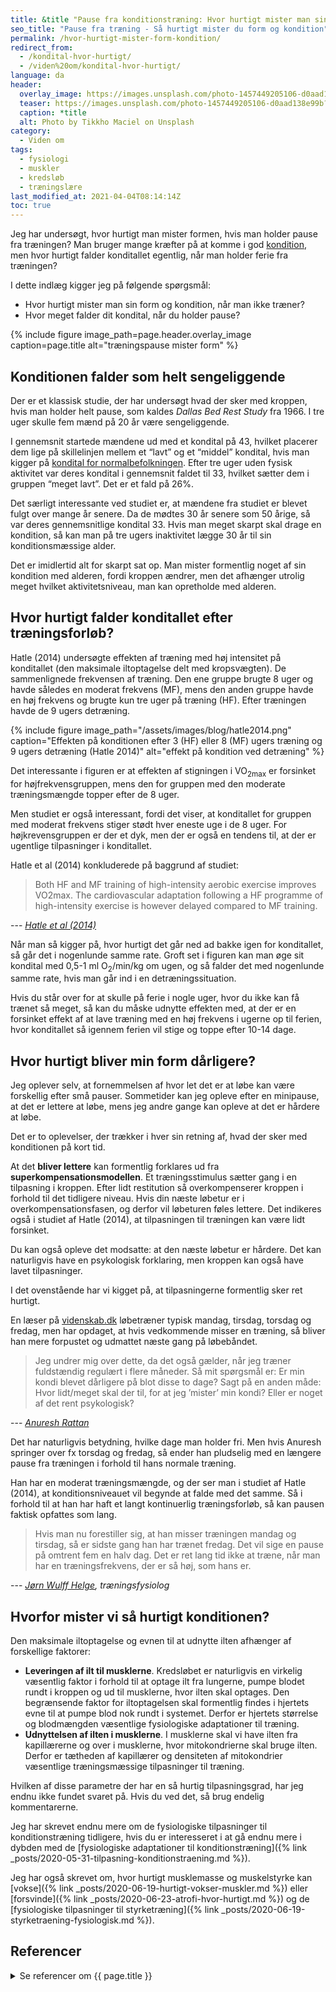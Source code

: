 ```yaml
---
title: &title "Pause fra konditionstræning: Hvor hurtigt mister man sin form og kondition?"
seo_title: "Pause fra træning - Så hurtigt mister du form og kondition"
permalink: /hvor-hurtigt-mister-form-kondition/
redirect_from:
  - /kondital-hvor-hurtigt/
  - /viden%20om/kondital-hvor-hurtigt/
language: da
header:
  overlay_image: https://images.unsplash.com/photo-1457449205106-d0aad138e99b?ixlib=rb-1.2.1&ixid=eyJhcHBfaWQiOjEyMDd9&auto=format&fit=crop&h=630&w=1200&q=10
  teaser: https://images.unsplash.com/photo-1457449205106-d0aad138e99b?ixlib=rb-1.2.1&ixid=eyJhcHBfaWQiOjEyMDd9&auto=format&fit=crop&h=300&w=400&q=10
  caption: *title
  alt: Photo by Tikkho Maciel on Unsplash
category:
  - Viden om
tags:
  - fysiologi
  - muskler
  - kredsløb
  - træningslære
last_modified_at: 2021-04-04T08:14:14Z
toc: true
---
```


Jeg har undersøgt, hvor hurtigt man mister formen, hvis man holder pause fra træningen? Man bruger mange kræfter på at komme i god [kondition](/kondition/), men hvor hurtigt falder konditallet egentlig, når man holder ferie fra træningen?

I dette indlæg kigger jeg på følgende spørgsmål:

- Hvor hurtigt mister man sin form og kondition, når man ikke træner?
- Hvor meget falder dit kondital, når du holder pause?

{% include figure image_path=page.header.overlay_image caption=page.title alt="træningspause mister form" %}

## Konditionen falder som helt sengeliggende

Der er et klassisk studie, der har undersøgt hvad der sker med kroppen, hvis man holder helt pause, som kaldes _Dallas Bed Rest Study_ fra 1966. I tre uger skulle fem mænd på 20 år være sengeliggende.

I gennemsnit startede mændene ud med et kondital på 43, hvilket placerer dem lige på skillelinjen mellem et “lavt” og et “middel” kondital, hvis man kigger på [kondital for normalbefolkningen](/kondital/). Efter tre uger uden fysisk aktivitet var deres kondital i gennemsnit faldet til 33, hvilket sætter dem i gruppen “meget lavt”. Det er et fald på 26%.

Det særligt interessante ved studiet er, at mændene fra studiet er blevet fulgt over mange år senere. Da de mødtes 30 år senere som 50 årige, så var deres gennemsnitlige kondital 33. Hvis man meget skarpt skal drage en kondition, så kan man på tre ugers inaktivitet lægge 30 år til sin konditionsmæssige alder.

Det er imidlertid alt for skarpt sat op. Man mister formentlig noget af sin kondition med alderen, fordi kroppen ændrer, men det afhænger utrolig meget hvilket aktivitetsniveau, man kan opretholde med alderen.

## Hvor hurtigt falder konditallet efter træningsforløb?

Hatle (2014) undersøgte effekten af træning med høj intensitet på konditallet (den maksimale iltoptagelse delt med kropsvægten). De sammenlignede frekvensen af træning. Den ene gruppe brugte 8 uger og havde således en moderat frekvens (MF), mens den anden gruppe havde en høj frekvens og brugte kun tre uger på træning (HF). Efter træningen havde de 9 ugers detræning.

{% include figure image_path="/assets/images/blog/hatle2014.png" caption="Effekten på konditionen efter 3 (HF) eller 8 (MF) ugers træning og 9 ugers detræning (Hatle 2014)" alt="effekt på kondition ved detræning" %}

Det interessante i figuren er at effekten af stigningen i VO<sub>2max</sub> er forsinket for højfrekvensgruppen, mens den for gruppen med den moderate træningsmængde topper efter de 8 uger.

Men studiet er også interessant, fordi det viser, at konditallet for gruppen med moderat frekvens stiger stødt hver eneste uge i de 8 uger. For højkrevensgruppen er der et dyk, men der er også en tendens til, at der er ugentlige tilpasninger i konditallet.

Hatle et al (2014) konkluderede på baggrund af studiet:

> Both HF and MF training of high-intensity aerobic exercise improves VO2max. The cardiovascular adaptation following a HF programme of high-intensity exercise is however delayed compared to MF training.

--- <cite>[Hatle et al (2014)](https://doi.org/10.1371/journal.pone.0088375)</cite>

Når man så kigger på, hvor hurtigt det går ned ad bakke igen for konditallet, så går det i nogenlunde samme rate. Groft set i figuren kan man øge sit kondital med 0,5-1 ml O<sub>2</sub>/min/kg om ugen, og så falder det med nogenlunde samme rate, hvis man går ind i en detræningssituation.

Hvis du står over for at skulle på ferie i nogle uger, hvor du ikke kan få trænet så meget, så kan du måske udnytte effekten med, at der er en forsinket effekt af at lave træning med en høj frekvens i ugerne op til ferien, hvor konditallet så igennem ferien vil stige og toppe efter 10-14 dage.

## Hvor hurtigt bliver min form dårligere?

Jeg oplever selv, at fornemmelsen af hvor let det er at løbe kan være forskellig efter små pauser. Sommetider kan jeg opleve efter en minipause, at det er lettere at løbe, mens jeg andre gange kan opleve at det er hårdere at løbe.

Det er to oplevelser, der trækker i hver sin retning af, hvad der sker med konditionen på kort tid.

At det **bliver lettere** kan formentlig forklares ud fra **superkompensationsmodellen**. Et træningsstimulus sætter gang i en tilpasning i kroppen. Efter lidt restitution så overkompenserer kroppen i forhold til det tidligere niveau. Hvis din næste løbetur er i overkompensationsfasen, og derfor vil løbeturen føles lettere. Det indikeres også i studiet af Hatle (2014), at tilpasningen til træningen kan være lidt forsinket.

Du kan også opleve det modsatte: at den næste løbetur er hårdere. Det kan naturligvis have en psykologisk forklaring, men kroppen kan også have lavet tilpasninger.

I det ovenstående har vi kigget på, at tilpasningerne formentlig sker ret hurtigt.

En læser på [videnskab.dk](https://videnskab.dk/sporg-videnskaben/hvor-hurtigt-bliver-min-kondition-darligere) løbetræner typisk mandag, tirsdag, torsdag og fredag, men har opdaget, at hvis vedkommende misser en træning, så bliver han mere forpustet og udmattet næste gang på løbebåndet.

> Jeg undrer mig over dette, da det også gælder, når jeg træner fuldstændig regulært i flere måneder. Så mit spørgsmål er: Er min kondi blevet dårligere på blot disse to dage? Sagt på en anden måde: Hvor lidt/meget skal der til, for at jeg ’mister’ min kondi? Eller er noget af det rent psykologisk?

--- <cite>[Anuresh Rattan](https://videnskab.dk/sporg-videnskaben/hvor-hurtigt-bliver-min-kondition-darligere)</cite>

Det har naturligvis betydning, hvilke dage man holder fri. Men hvis Anuresh springer over fx torsdag og fredag, så ender han pludselig med en længere pause fra træningen i forhold til hans normale træning.

Han har en moderat træningsmængde, og der ser man i studiet af Hatle (2014), at konditionsniveauet vil begynde at falde med det samme. Så i forhold til at han har haft et langt kontinuerlig træningsforløb, så kan pausen faktisk opfattes som lang.

> Hvis man nu forestiller sig, at han misser træningen mandag og tirsdag, så er sidste gang han har trænet fredag. Det vil sige en pause på omtrent fem en halv dag. Det er ret lang tid ikke at træne, når man har en træningsfrekvens, der er så høj, som hans er.

--- <cite>[Jørn Wulff Helge](https://videnskab.dk/sporg-videnskaben/hvor-hurtigt-bliver-min-kondition-darligere), træningsfysiolog</cite>

## Hvorfor mister vi så hurtigt konditionen?

Den maksimale iltoptagelse og evnen til at udnytte ilten afhænger af forskellige faktorer:

- **Leveringen af ilt til musklerne**. Kredsløbet er naturligvis en virkelig væsentlig faktor i forhold til at optage ilt fra lungerne, pumpe blodet rundt i kroppen og ud til musklerne, hvor ilten skal optages. Den begrænsende faktor for iltoptagelsen skal formentlig findes i hjertets evne til at pumpe blod nok rundt i systemet. Derfor er hjertets størrelse og blodmængden væsentlige fysiologiske adaptationer til træning.
- **Udnyttelsen af ilten i musklerne**. I musklerne skal vi have ilten fra kapillærerne og over i musklerne, hvor mitokondrierne skal bruge ilten. Derfor er tætheden af kapillærer og densiteten af mitokondrier væsentlige træningsmæssige tilpasninger til træning.

Hvilken af disse parametre der har en så hurtig tilpasningsgrad, har jeg endnu ikke fundet svaret på. Hvis du ved det, så brug endelig kommentarerne.

Jeg har skrevet endnu mere om de fysiologiske tilpasninger til konditionstræning tidligere, hvis du er interesseret i at gå endnu mere i dybden med de [fysiologiske adaptationer til konditionstræning]({% link _posts/2020-05-31-tilpasning-konditionstraening.md %}).

Jeg har også skrevet om, hvor hurtigt musklemasse og muskelstyrke kan [vokse]({% link _posts/2020-06-19-hurtigt-vokser-muskler.md %}) eller [forsvinde]({% link _posts/2020-06-23-atrofi-hvor-hurtigt.md %}) og de [fysiologiske tilpasninger til styrketræning]({% link _posts/2020-06-19-styrketraening-fysiologisk.md %}).

## Referencer

<details markdown="1">
  <summary>Se referencer om {{ page.title }}</summary>

- Hatle, Håvard, Per Kristian Støbakk, Harald Edvard Mølmen, Eivind Brønstad, Arnt Erik Tjønna, Sigurd Steinshamn, Eirik Skogvoll, Ulrik Wisløff, Charlotte Björk Ingul, og Øivind Rognmo. 2014. “Effect of 24 Sessions of High-Intensity Aerobic Interval Training Carried out at Either High or Moderate Frequency, a Randomized Trial”. Redigeret af Conrad P. Earnest. PLoS ONE 9 (2): e88375. <https://doi.org/10.1371/journal.pone.0088375>.
- Saltin, B., G. Blomqvist, J. H. Mitchell, R. L. Johnson, K. Wildenthal, og C. B. Chapman. 1968. “Response to Exercise after Bed Rest and after Training”. Circulation 38 (5 Suppl): VII1-78.
- McGavock, Jonathan M., Jeffrey L. Hastings, Peter G. Snell, Darren K. McGuire, Eric L. Pacini, Benjamin D. Levine, og Jere H. Mitchell. 2009. “A Forty-Year Follow-up of the Dallas Bed Rest and Training Study: The Effect of Age on the Cardiovascular Response to Exercise in Men”. The Journals of Gerontology. Series A, Biological Sciences and Medical Sciences 64 (2): 293–99. <https://doi.org/10.1093/gerona/gln025>.
- McGuire, D. K., B. D. Levine, J. W. Williamson, P. G. Snell, C. G. Blomqvist, B. Saltin, og J. H. Mitchell. 2001. “A 30-Year Follow-up of the Dallas Bedrest and Training Study: II. Effect of Age on Cardiovascular Adaptation to Exercise Training”. Circulation 104 (12): 1358–66.
- McGuire Darren K., Levine Benjamin D., Williamson Jon W., Snell Peter G., Blomqvist C. Gunnar, Saltin Bengt, og Mitchell Jere H. 2001. “A 30-Year Follow-Up of the Dallas Bed Rest and Training Study”. Circulation 104 (12): 1350–57. <https://doi.org/10.1161/circ.104.12.1350>.
- Mitchell, Jere H., Benjamin D. Levine, og Darren K. McGuire. 2019. “The Dallas Bed Rest and Training Study: Revisited After 50 Years”. Circulation 140 (16): 1293–95. <https://doi.org/10.1161/CIRCULATIONAHA.119.041046>.
</details>
